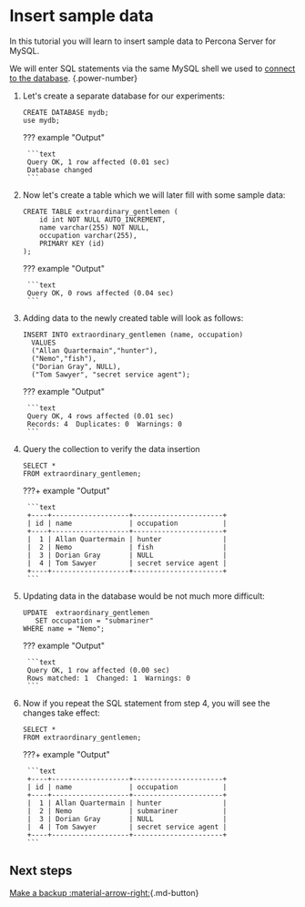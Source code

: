# Insert sample data 

In this tutorial you will learn to insert sample data to Percona Server for MySQL.

We will enter SQL statements via the same MySQL shell we used to [connect to the database](https://github.com/percona/k8spxc-docs/).
{.power-number}

1. Let's create a separate database for our experiments:

    ```mysql
    CREATE DATABASE mydb;
    use mydb;
    ```

    ??? example "Output"

        ```text
        Query OK, 1 row affected (0.01 sec)
        Database changed
        ```

2. Now let's create a table which we will later fill with some sample data: 

    ```mysql
    CREATE TABLE extraordinary_gentlemen (
        id int NOT NULL AUTO_INCREMENT,
        name varchar(255) NOT NULL,
        occupation varchar(255),
        PRIMARY KEY (id)
    );
    ```

    ??? example "Output"

        ```text
        Query OK, 0 rows affected (0.04 sec)
        ```
   
3. Adding data to the newly created table will look as follows:

    ```mysql
    INSERT INTO extraordinary_gentlemen (name, occupation)
      VALUES
      ("Allan Quartermain","hunter"),
      ("Nemo","fish"),
      ("Dorian Gray", NULL),
      ("Tom Sawyer", "secret service agent");
    ```

    ??? example "Output"

        ```text
        Query OK, 4 rows affected (0.01 sec)
        Records: 4  Duplicates: 0  Warnings: 0
        ```

4. Query the collection to verify the data insertion

    ```mysql
    SELECT *
    FROM extraordinary_gentlemen;
    ```

    ???+ example "Output"

        ```text
        +----+-------------------+----------------------+
        | id | name              | occupation           |
        +----+-------------------+----------------------+
        |  1 | Allan Quartermain | hunter               |
        |  2 | Nemo              | fish                 |
        |  3 | Dorian Gray       | NULL                 |
        |  4 | Tom Sawyer        | secret service agent |
        +----+-------------------+----------------------+
        ```

5. Updating data in the database would be not much more difficult:

    ```mysql
    UPDATE  extraordinary_gentlemen
       SET occupation = "submariner"
    WHERE name = "Nemo";
    ```

    ??? example "Output"

        ```text
        Query OK, 1 row affected (0.00 sec)
        Rows matched: 1  Changed: 1  Warnings: 0
        ```

6. Now if you repeat the SQL statement from step 4, you will see the changes
    take effect:

    ```mysql
    SELECT *
    FROM extraordinary_gentlemen;
    ```

    ???+ example "Output"

        ```text
        +----+-------------------+----------------------+
        | id | name              | occupation           |
        +----+-------------------+----------------------+
        |  1 | Allan Quartermain | hunter               |
        |  2 | Nemo              | submariner           |
        |  3 | Dorian Gray       | NULL                 |
        |  4 | Tom Sawyer        | secret service agent |
        +----+-------------------+----------------------+
        ```

## Next steps

[Make a backup :material-arrow-right:](backup-tutorial.md){.md-button}

